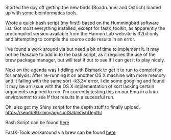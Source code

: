 Started the day off getting the new birds (Roadrunner and Ostrich) loaded up with some bioinformatics tools. 

Wrote a quick bash script (my first!) based on the Hummingbird software list. Got most everything installed, except for fastx_toolkit, as apparently the precompiled version available from the Hannon Lab website is 32bit only and attempting to compile the source code results in an error.

I've found a work around via but need a bit of time to implement it. It may not be feasable to add in to the bash script, as it requires the use of the brew package manager, but will test it out to see if I can get it to play nicely. 

Next on the agenda was fiddling with Bismark to get it to run to completion for analysis. After re-running it on another OS X machine with more memory and it failing with the same sort -k3,3V error, I did some googling and found it may be an issue with the OS X implementation of sort lacking certain arguments required to run. I'm currently testing this on our Emu in a linux environemnt to see if that results in a sucessful run. 

Oh, also got my Shiny script for the depth stuff to finally upload. https://seanb80.shinyapps.io/SablefishDepth/

Bash Script can be found [here](https://github.com/seanb80/seanb80.github.io/blob/master/code/install.sh)

FastX-Tools workaround via brew can be found [here](https://github.com/Homebrew/homebrew-science/issues/432#issuecomment-27764407)



